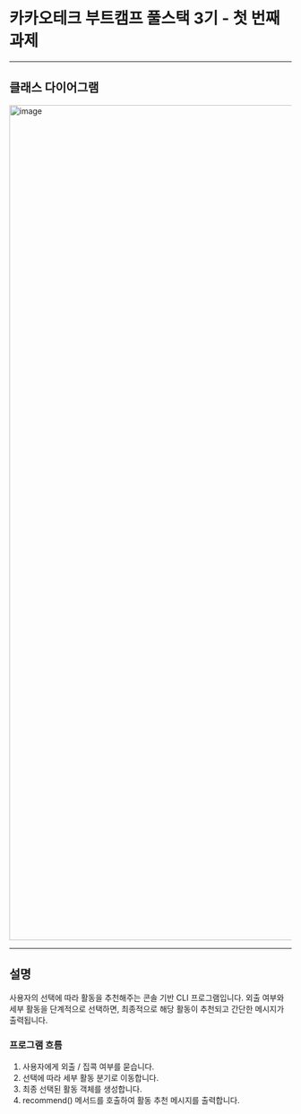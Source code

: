 # 카카오테크 부트캠프 풀스택 3기 - 첫 번째 과제
----

## 클래스 다이어그램
<img width="2386" height="1491" alt="image" src="https://github.com/user-attachments/assets/12b659dc-7891-4ea9-9d20-b19bd1837292" />

----

## 설명
사용자의 선택에 따라 활동을 추천해주는 콘솔 기반 CLI 프로그램입니다.
외출 여부와 세부 활동을 단계적으로 선택하면,
최종적으로 해당 활동이 추천되고 간단한 메시지가 출력됩니다.

### 프로그램 흐름
1. 사용자에게 외출 / 집콕 여부를 묻습니다.
2. 선택에 따라 세부 활동 분기로 이동합니다.
3. 최종 선택된 활동 객체를 생성합니다.
4. recommend() 메서드를 호출하여 활동 추천 메시지를 출력합니다.
